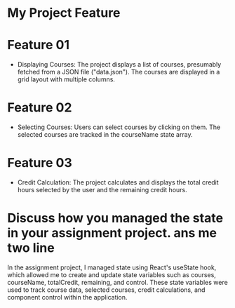 # My Project Feature
# Feature 01
- Displaying Courses: The project displays a list of courses, presumably fetched from a JSON file ("data.json"). The courses are displayed in a grid layout with multiple columns.

# Feature 02
- Selecting Courses: Users can select courses by clicking on them. The selected courses are tracked in the courseName state array.

# Feature 03
- Credit Calculation: The project calculates and displays the total credit hours selected by the user and the remaining credit hours.

# Discuss how you managed the state in your assignment project. ans me two line

In the assignment project, I managed state using React's useState hook, which allowed me to create and update state variables such as courses, courseName, totalCredit, remaining, and control. These state variables were used to track course data, selected courses, credit calculations, and component control within the application.

